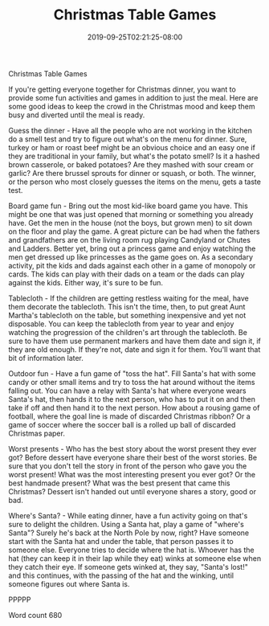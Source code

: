 ﻿---
title: "Christmas Table Games"
date: 2019-09-25T02:21:25-08:00
description: "Holiday Games & Activities Tips for Web Success"
featured_image: "/images/Holiday Games & Activities.jpg"
tags: ["Holiday Games & Activities"]
---

Christmas Table Games

If you're getting everyone together for Christmas dinner, you want to provide some fun activities and games in addition to just the meal. Here are some good ideas to keep the crowd in the Christmas mood and keep them busy and diverted until the meal is ready. 

Guess the dinner - Have all the people who are not working in the kitchen do a smell test and try to figure out what's on the menu for dinner. Sure, turkey or ham or roast beef might be an obvious choice and an easy one if they are traditional in your family, but what's the potato smell? Is it a hashed brown casserole, or baked potatoes? Are they mashed with sour cream or garlic? Are there brussel sprouts for dinner or squash, or both. The winner, or the person who most closely guesses the items on the menu, gets a taste test.

Board game fun - Bring out the most kid-like board game you have. This might be one that was just opened that morning or something you already have. Get the men in the house (not the boys, but grown men) to sit down on the floor and play the game. A great picture can be had when the fathers and grandfathers are on the living room rug playing Candyland or Chutes and Ladders. Better yet, bring out a princess game and enjoy watching the men get dressed up like princesses as the game goes on. As a secondary activity, pit the kids and dads against each other in a game of monopoly or cards. The kids can play with their dads on a team or the dads can play against the kids. Either way, it's sure to be fun. 

Tablecloth - If the children are getting restless waiting for the meal, have them decorate the tablecloth. This isn't the time, then, to put great Aunt Martha's tablecloth on the table, but something inexpensive and yet not disposable. You can keep the tablecloth from year to year and enjoy watching the progression of the children's art through the tablecloth. Be sure to have them use permanent markers and have them date and sign it, if they are old enough. If they're not, date and sign it for them. You'll want that bit of information later.

Outdoor fun - Have a fun game of "toss the hat". Fill Santa's hat with some candy or other small items and try to toss the hat around without the items falling out. You can have a relay with Santa's hat where everyone wears Santa's hat, then hands it to the next person, who has to put it on and then take if off and then hand it to the next person. How about a rousing game of football, where the goal line is made of discarded Christmas ribbon? Or a game of soccer where the soccer ball is a rolled up ball of discarded Christmas paper. 

Worst presents - Who has the best story about the worst present they ever got? Before dessert have everyone share their best of the worst stories. Be sure that you don't tell the story in front of the person who gave you the worst present! What was the most interesting present you ever got? Or the best handmade present? What was the best present that came this Christmas? Dessert isn't handed out until everyone shares a story, good or bad. 

Where's Santa? - While eating dinner, have a fun activity going on that's sure to delight the children. Using a Santa hat, play a game of "where's Santa"? Surely he's back at the North Pole by now, right? Have someone start with the Santa hat and under the table, that person passes it to someone else. Everyone tries to decide where the hat is. Whoever has the hat (they can keep it in their lap while they eat) winks at someone else when they catch their eye. If someone gets winked at, they say, "Santa's lost!" and this continues, with the passing of the hat and the winking, until someone figures out where Santa is. 

PPPPP

Word count 680





